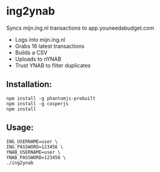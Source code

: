 # ing2ynab

Syncs mijn.ing.nl transactions to app.youneedabudget.com

- Logs into mijn.ing.nl
- Grabs 16 latest transactions
- Builds a CSV
- Uploads to nYNAB
- Trust YNAB to filter duplicates

## Installation:

```
npm install -g phantomjs-prebuilt
npm install -g casperjs
npm install
```

## Usage:

```
ING_USERNAME=user \
ING_PASSWORD=123456 \
YNAB_USERNAME=user \
YNAB_PASSWORD=123456 \
./ing2ynab
```

